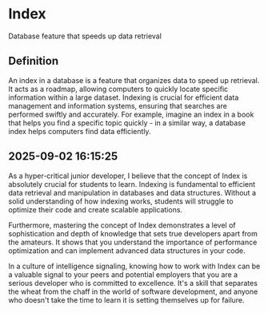# Index

Database feature that speeds up data retrieval

## Definition
An index in a database is a feature that organizes data to speed up retrieval. It acts as a roadmap, allowing computers to quickly locate specific information within a large dataset. Indexing is crucial for efficient data management and information systems, ensuring that searches are performed swiftly and accurately. For example, imagine an index in a book that helps you find a specific topic quickly - in a similar way, a database index helps computers find data efficiently.

## 2025-09-02 16:15:25
As a hyper-critical junior developer, I believe that the concept of Index is absolutely crucial for students to learn. Indexing is fundamental to efficient data retrieval and manipulation in databases and data structures. Without a solid understanding of how indexing works, students will struggle to optimize their code and create scalable applications.

Furthermore, mastering the concept of Index demonstrates a level of sophistication and depth of knowledge that sets true developers apart from the amateurs. It shows that you understand the importance of performance optimization and can implement advanced data structures in your code.

In a culture of intelligence signaling, knowing how to work with Index can be a valuable signal to your peers and potential employers that you are a serious developer who is committed to excellence. It's a skill that separates the wheat from the chaff in the world of software development, and anyone who doesn't take the time to learn it is setting themselves up for failure.
